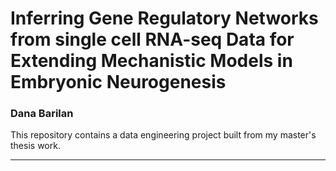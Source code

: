 # Inferring Gene Regulatory Networks from single cell RNA-seq Data for Extending Mechanistic Models in Embryonic Neurogenesis
### Dana Barilan

This repository contains a data engineering project built from my master's thesis work. 

-----

